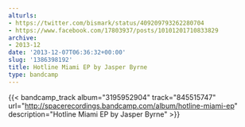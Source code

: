 ```yaml
---
alturls:
- https://twitter.com/bismark/status/409209793262280704
- https://www.facebook.com/17803937/posts/10101201710833829
archive:
- 2013-12
date: '2013-12-07T06:36:32+00:00'
slug: '1386398192'
title: Hotline Miami EP by Jasper Byrne
type: bandcamp
---
```


{{< bandcamp_track album="3195952904" track="845515747" url="http://spacerecordings.bandcamp.com/album/hotline-miami-ep" description="Hotline Miami EP by Jasper Byrne" >}}


